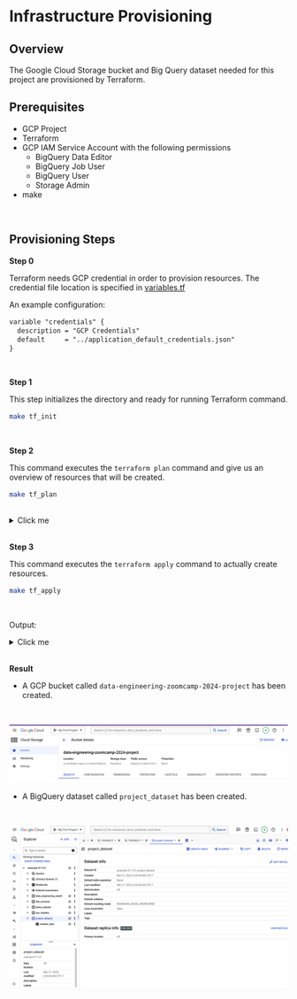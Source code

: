 # Infrastructure Provisioning

## Overview

The Google Cloud Storage bucket and Big Query dataset needed for this project are provisioned by Terraform.

## Prerequisites

- GCP Project
- Terraform
- GCP IAM Service Account with the following permissions
    - BigQuery Data Editor
    - BigQuery Job User
    - BigQuery User
    - Storage Admin
- make


<br>

## Provisioning Steps

**Step 0**

Terraform needs GCP credential in order to provision resources. The credential file location is specified in [variables.tf](../terraform/variables.tf)


An example configuration:

```
variable "credentials" {
  description = "GCP Credentials"
  default     = "../application_default_credentials.json"
}
```


<br>

**Step 1**

This step initializes the directory and ready for running Terraform command.


```bash
make tf_init
```


<br>

**Step 2**


This command executes the `terraform plan` command and give us an overview of resources that will be created.


```bash
make tf_plan
```

<br>

<details>
  <summary>Click me</summary>


```text
Terraform used the selected providers to generate the following execution plan. Resource actions are indicated with the following symbols:
  + create

Terraform will perform the following actions:

  # google_bigquery_dataset.project_dataset will be created
  + resource "google_bigquery_dataset" "project_dataset" {
      + creation_time              = (known after apply)
      + dataset_id                 = "project_dataset"
      + default_collation          = (known after apply)
      + delete_contents_on_destroy = false
      + effective_labels           = (known after apply)
      + etag                       = (known after apply)
      + id                         = (known after apply)
      + is_case_insensitive        = (known after apply)
      + last_modified_time         = (known after apply)
      + location                   = "US"
      + max_time_travel_hours      = (known after apply)
      + project                    = "axial-gist-411121"
      + self_link                  = (known after apply)
      + storage_billing_model      = (known after apply)
      + terraform_labels           = (known after apply)
    }

  # google_storage_bucket.project-bucket will be created
  + resource "google_storage_bucket" "project-bucket" {
      + effective_labels            = (known after apply)
      + force_destroy               = true
      + id                          = (known after apply)
      + location                    = "US"
      + name                        = "data-engineering-zoomcamp-2024-project"
      + project                     = (known after apply)
      + public_access_prevention    = (known after apply)
      + self_link                   = (known after apply)
      + storage_class               = "STANDARD"
      + terraform_labels            = (known after apply)
      + uniform_bucket_level_access = (known after apply)
      + url                         = (known after apply)

      + lifecycle_rule {
          + action {
              + type = "AbortIncompleteMultipartUpload"
            }
          + condition {
              + age                   = 1
              + matches_prefix        = []
              + matches_storage_class = []
              + matches_suffix        = []
              + with_state            = (known after apply)
            }
        }
    }

Plan: 2 to add, 0 to change, 0 to destroy.

```

</details>


<br>

**Step 3**

This command executes the `terraform apply` command to actually create resources.


```bash
make tf_apply
```

<br>

Output:

<details>
  <summary>Click me</summary>

```text
Terraform used the selected providers to generate the following execution plan. Resource actions are indicated with the following symbols:
  + create

Terraform will perform the following actions:

  # google_bigquery_dataset.project_dataset will be created
  + resource "google_bigquery_dataset" "project_dataset" {
      + creation_time              = (known after apply)
      + dataset_id                 = "project_dataset"
      + default_collation          = (known after apply)
      + delete_contents_on_destroy = false
      + effective_labels           = (known after apply)
      + etag                       = (known after apply)
      + id                         = (known after apply)
      + is_case_insensitive        = (known after apply)
      + last_modified_time         = (known after apply)
      + location                   = "US"
      + max_time_travel_hours      = (known after apply)
      + project                    = "axial-gist-411121"
      + self_link                  = (known after apply)
      + storage_billing_model      = (known after apply)
      + terraform_labels           = (known after apply)
    }

  # google_storage_bucket.project-bucket will be created
  + resource "google_storage_bucket" "project-bucket" {
      + effective_labels            = (known after apply)
      + force_destroy               = true
      + id                          = (known after apply)
      + location                    = "US"
      + name                        = "data-engineering-zoomcamp-2024-project"
      + project                     = (known after apply)
      + public_access_prevention    = (known after apply)
      + self_link                   = (known after apply)
      + storage_class               = "STANDARD"
      + terraform_labels            = (known after apply)
      + uniform_bucket_level_access = (known after apply)
      + url                         = (known after apply)

      + lifecycle_rule {
          + action {
              + type = "AbortIncompleteMultipartUpload"
            }
          + condition {
              + age                   = 1
              + matches_prefix        = []
              + matches_storage_class = []
              + matches_suffix        = []
              + with_state            = (known after apply)
            }
        }
    }

Plan: 2 to add, 0 to change, 0 to destroy.

Do you want to perform these actions?
  Terraform will perform the actions described above.
  Only 'yes' will be accepted to approve.

  Enter a value: yes

google_bigquery_dataset.project_dataset: Creating...
google_storage_bucket.project-bucket: Creating...
google_bigquery_dataset.project_dataset: Creation complete after 1s [id=projects/axial-gist-411121/datasets/project_dataset]
google_storage_bucket.project-bucket: Creation complete after 1s [id=data-engineering-zoomcamp-2024-project]

Apply complete! Resources: 2 added, 0 changed, 0 destroyed.

```

</details>

<br>

**Result**

- A GCP bucket called `data-engineering-zoomcamp-2024-project` has been created.

<br>

![cloud storage bucket](./cloud_storage.png)


- A BigQuery dataset called `project_dataset` has been created.

<br>

![big query dataset](./big_query.png)

<br>



<br>

